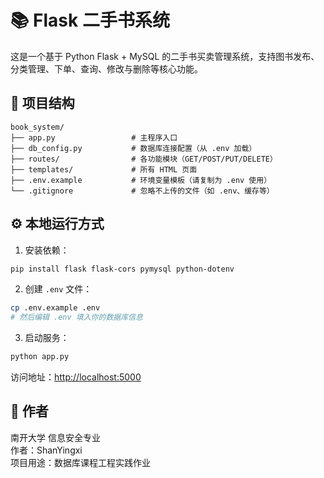 # 📚 Flask 二手书系统

这是一个基于 Python Flask + MySQL 的二手书买卖管理系统，支持图书发布、分类管理、下单、查询、修改与删除等核心功能。

## 🚀 项目结构

```
book_system/
├── app.py                 # 主程序入口
├── db_config.py           # 数据库连接配置（从 .env 加载）
├── routes/                # 各功能模块（GET/POST/PUT/DELETE）
├── templates/             # 所有 HTML 页面
├── .env.example           # 环境变量模板（请复制为 .env 使用）
└── .gitignore             # 忽略不上传的文件（如 .env、缓存等）
```

## ⚙️ 本地运行方式

1. 安装依赖：

```bash
pip install flask flask-cors pymysql python-dotenv
```

2. 创建 `.env` 文件：

```bash
cp .env.example .env
# 然后编辑 .env 填入你的数据库信息
```

3. 启动服务：

```bash
python app.py
```

访问地址：[http://localhost:5000](http://localhost:5000)

## 👤 作者

南开大学 信息安全专业  
作者：ShanYingxi  
项目用途：数据库课程工程实践作业
